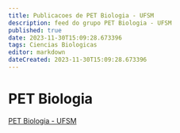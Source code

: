 ```yaml
---
title: Publicacoes de PET Biologia - UFSM 
description: feed do grupo PET Biologia - UFSM
published: true
date: 2023-11-30T15:09:28.673396
tags: Ciencias Biologicas
editor: markdown
dateCreated: 2023-11-30T15:09:28.673396
---
```


# PET Biologia
[PET Biologia - UFSM](/grupo/264PETBiologiaUFSM.md)